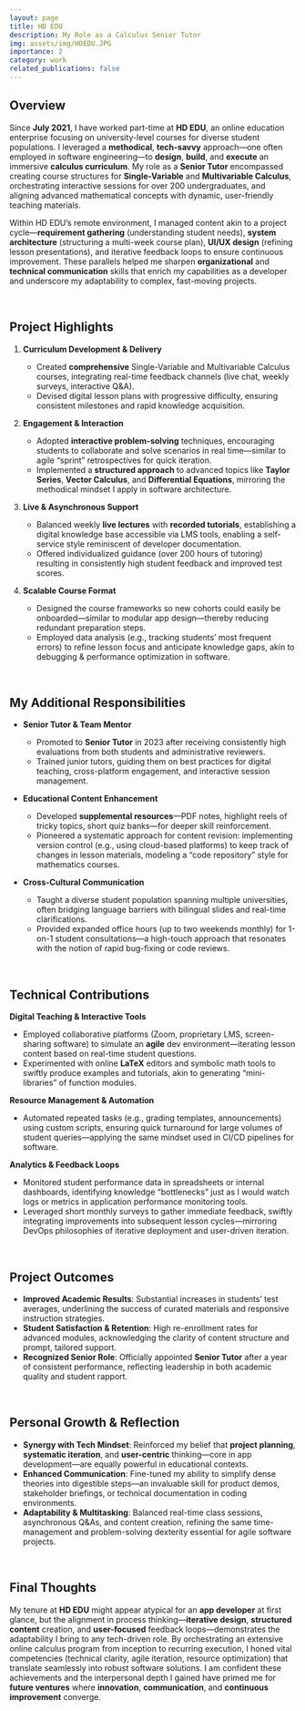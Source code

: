```yaml
---
layout: page
title: HD EDU
description: My Role as a Calculus Senior Tutor
img: assets/img/HDEDU.JPG
importance: 2
category: work
related_publications: false
---
```


## Overview

Since **July 2021**, I have worked part-time at **HD EDU**, an online education enterprise focusing on university-level courses for diverse student populations. I leveraged a **methodical**, **tech-savvy** approach—one often employed in software engineering—to **design**, **build**, and **execute** an immersive **calculus curriculum**. My role as a **Senior Tutor** encompassed creating course structures for **Single-Variable** and **Multivariable Calculus**, orchestrating interactive sessions for over 200 undergraduates, and aligning advanced mathematical concepts with dynamic, user-friendly teaching materials.

Within HD EDU’s remote environment, I managed content akin to a project cycle—**requirement gathering** (understanding student needs), **system architecture** (structuring a multi-week course plan), **UI/UX design** (refining lesson presentations), and iterative feedback loops to ensure continuous improvement. These parallels helped me sharpen **organizational** and **technical communication** skills that enrich my capabilities as a developer and underscore my adaptability to complex, fast-moving projects.

<br>

## Project Highlights

1. **Curriculum Development & Delivery**

   - Created **comprehensive** Single-Variable and Multivariable Calculus courses, integrating real-time feedback channels (live chat, weekly surveys, interactive Q&A).
   - Devised digital lesson plans with progressive difficulty, ensuring consistent milestones and rapid knowledge acquisition.

2. **Engagement & Interaction**

   - Adopted **interactive problem-solving** techniques, encouraging students to collaborate and solve scenarios in real time—similar to agile “sprint” retrospectives for quick iteration.
   - Implemented a **structured approach** to advanced topics like **Taylor Series**, **Vector Calculus**, and **Differential Equations**, mirroring the methodical mindset I apply in software architecture.

3. **Live & Asynchronous Support**

   - Balanced weekly **live lectures** with **recorded tutorials**, establishing a digital knowledge base accessible via LMS tools, enabling a self-service style reminiscent of developer documentation.
   - Offered individualized guidance (over 200 hours of tutoring) resulting in consistently high student feedback and improved test scores.

4. **Scalable Course Format**
   - Designed the course frameworks so new cohorts could easily be onboarded—similar to modular app design—thereby reducing redundant preparation steps.
   - Employed data analysis (e.g., tracking students’ most frequent errors) to refine lesson focus and anticipate knowledge gaps, akin to debugging & performance optimization in software.

<br>

## My Additional Responsibilities

- **Senior Tutor & Team Mentor**

  - Promoted to **Senior Tutor** in 2023 after receiving consistently high evaluations from both students and administrative reviewers.
  - Trained junior tutors, guiding them on best practices for digital teaching, cross-platform engagement, and interactive session management.

- **Educational Content Enhancement**

  - Developed **supplemental resources**—PDF notes, highlight reels of tricky topics, short quiz banks—for deeper skill reinforcement.
  - Pioneered a systematic approach for content revision: implementing version control (e.g., using cloud-based platforms) to keep track of changes in lesson materials, modeling a “code repository” style for mathematics courses.

- **Cross-Cultural Communication**
  - Taught a diverse student population spanning multiple universities, often bridging language barriers with bilingual slides and real-time clarifications.
  - Provided expanded office hours (up to two weekends monthly) for 1-on-1 student consultations—a high-touch approach that resonates with the notion of rapid bug-fixing or code reviews.

<br>

## Technical Contributions

**Digital Teaching & Interactive Tools**

- Employed collaborative platforms (Zoom, proprietary LMS, screen-sharing software) to simulate an **agile** dev environment—iterating lesson content based on real-time student questions.
- Experimented with online **LaTeX** editors and symbolic math tools to swiftly produce examples and tutorials, akin to generating “mini-libraries” of function modules.

**Resource Management & Automation**

- Automated repeated tasks (e.g., grading templates, announcements) using custom scripts, ensuring quick turnaround for large volumes of student queries—applying the same mindset used in CI/CD pipelines for software.

**Analytics & Feedback Loops**

- Monitored student performance data in spreadsheets or internal dashboards, identifying knowledge “bottlenecks” just as I would watch logs or metrics in application performance monitoring tools.
- Leveraged short monthly surveys to gather immediate feedback, swiftly integrating improvements into subsequent lesson cycles—mirroring DevOps philosophies of iterative deployment and user-driven iteration.

<br>

## Project Outcomes

- **Improved Academic Results**: Substantial increases in students’ test averages, underlining the success of curated materials and responsive instruction strategies.
- **Student Satisfaction & Retention**: High re-enrollment rates for advanced modules, acknowledging the clarity of content structure and prompt, tailored support.
- **Recognized Senior Role**: Officially appointed **Senior Tutor** after a year of consistent performance, reflecting leadership in both academic quality and student rapport.

<br>

## Personal Growth & Reflection

- **Synergy with Tech Mindset**: Reinforced my belief that **project planning**, **systematic iteration**, and **user-centric** thinking—core in app development—are equally powerful in educational contexts.
- **Enhanced Communication**: Fine-tuned my ability to simplify dense theories into digestible steps—an invaluable skill for product demos, stakeholder briefings, or technical documentation in coding environments.
- **Adaptability & Multitasking**: Balanced real-time class sessions, asynchronous Q&As, and content creation, refining the same time-management and problem-solving dexterity essential for agile software projects.

<br>

## Final Thoughts

My tenure at **HD EDU** might appear atypical for an **app developer** at first glance, but the alignment in process thinking—**iterative design**, **structured content** creation, and **user-focused** feedback loops—demonstrates the adaptability I bring to any tech-driven role. By orchestrating an extensive online calculus program from inception to recurring execution, I honed vital competencies (technical clarity, agile iteration, resource optimization) that translate seamlessly into robust software solutions. I am confident these achievements and the interpersonal depth I gained have primed me for **future ventures** where **innovation**, **communication**, and **continuous improvement** converge.
